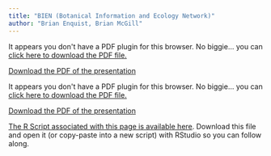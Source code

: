 ```yaml
---
title: "BIEN (Botanical Information and Ecology Network)"
author: "Brian Enquist, Brian McGill"
---
```




<div>
<object data="3_8_assets/Enquist_BIEN_2017_IBS_Workshop.pdf" type="application/pdf" width="100%" height="650px"> 
  <p>It appears you don't have a PDF plugin for this browser.
   No biggie... you can <a href="3_8_assets/Enquist_BIEN_2017_IBS_Workshop.pdf">click here to
  download the PDF file.</a></p>  
 </object>
 </div>
 
 <p><a href="3_8_assets/Enquist_BIEN_2017_IBS_Workshop.pdf">Download the PDF of the presentation</a></p>  


<div>
<object data="3_8_assets/McGill_IBSWorkshop2017.pdf" type="application/pdf" width="100%" height="650px"> 
  <p>It appears you don't have a PDF plugin for this browser.
   No biggie... you can <a href="3_8_assets/McGill_IBSWorkshop2017.pdf">click here to
  download the PDF file.</a></p>  
 </object>
 </div>
 
 <p><a href="3_8_assets/McGill_IBSWorkshop2017.pdf">Download the PDF of the presentation</a></p>  


[<i class="fa fa-file-code-o fa-3x" aria-hidden="true"></i> The R Script associated with this page is available here](3_8_BIEN_intro.R).  Download this file and open it (or copy-paste into a new script) with RStudio so you can follow along.  
